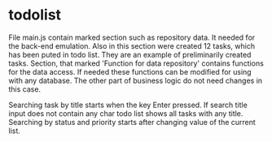 # todolist
File main.js contain marked section such as repository data. It needed for the back-end emulation. 
Also in this section were created 12 tasks, which has been puted in todo list.
They are an example of preliminarily created tasks.
Section, that marked 'Function for data repository' contains functions for the data access. If needed 
these functions can be modified for using with any database. The other part of business logic do not 
need changes in this case. 

Searching task by title starts when the key Enter pressed. If search title input does not contain 
any char todo list shows all tasks with any title. Searching by status and priority starts after
changing value of the current list.
